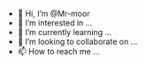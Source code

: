 - 👋 Hi, I’m @Mr-moor
- 👀 I’m interested in ...
- 🌱 I’m currently learning ...
- 💞️ I’m looking to collaborate on ...
- 📫 How to reach me ...

<!---
Mr-moor/Mr-moor is a ✨ special ✨ repository because its `README.md` (this file) appears on your GitHub profile.
You can click the Preview link to take a look at your changes.
--->
